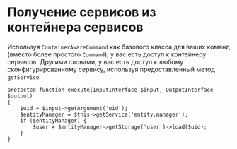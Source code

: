 # Получение сервисов из контейнера сервисов

Используя `ContainerAwareCommand` как базового класса для ваших команд (вместо более простого `Command`), у вас есть доступ к контейнеру сервисов. Другими словами, у вас есть доступ к любому сконфигурированному сервису, используя предоставленный метод `getService`.

```
protected function execute(InputInterface $input, OutputInterface $output)
{
    $uid = $input->getArgument('uid');
    $entityManager = $this->getService('entity.manager');
    if ($entityManager) {
        $user = $entityManager->getStorage('user')->load($uid);
    }
}
```
